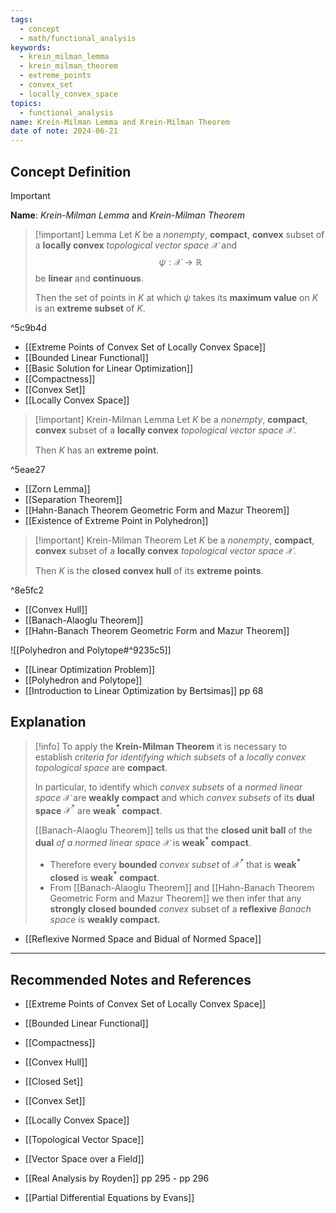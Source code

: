 ```yaml
---
tags:
  - concept
  - math/functional_analysis
keywords:
  - krein_milman_lemma
  - krein_milman_theorem
  - extreme_points
  - convex_set
  - locally_convex_space
topics:
  - functional_analysis
name: Krein-Milman Lemma and Krein-Milman Theorem
date of note: 2024-06-21
---
```


## Concept Definition

>[!important]
>**Name**: *Krein-Milman Lemma* and *Krein-Milman Theorem*

>[!important] Lemma
>Let $K$ be a *nonempty*, **compact**, **convex** subset of a **locally convex** *topological vector space* $\mathcal{X}$ and $$\psi: \mathcal{X} \to \mathbb{R}$$ be **linear** and **continuous**. 
>
>Then the set of points in $K$ at which $\psi$ takes its **maximum value** on $K$ is an **extreme subset** of $K$.

^5c9b4d

- [[Extreme Points of Convex Set of Locally Convex Space]]
- [[Bounded Linear Functional]]
- [[Basic Solution for Linear Optimization]]
- [[Compactness]]
- [[Convex Set]]
- [[Locally Convex Space]]

>[!important] Krein-Milman Lemma
>Let $K$ be a *nonempty*, **compact**, **convex** subset of a **locally convex** *topological vector space* $\mathcal{X}$.
>
>Then $K$ has an **extreme point**.

^5eae27

- [[Zorn Lemma]]
- [[Separation Theorem]]
- [[Hahn-Banach Theorem Geometric Form and Mazur Theorem]]
- [[Existence of Extreme Point in Polyhedron]]

>[!important] Krein-Milman Theorem
>Let $K$ be a *nonempty*, **compact**, **convex** subset of a **locally convex** *topological vector space* $\mathcal{X}$.
>
>Then $K$ is the **closed convex hull** of its **extreme points**.

^8e5fc2

- [[Convex Hull]]
- [[Banach-Alaoglu Theorem]]
- [[Hahn-Banach Theorem Geometric Form and Mazur Theorem]]

![[Polyhedron and Polytope#^9235c5]]

- [[Linear Optimization Problem]]
- [[Polyhedron and Polytope]]
- [[Introduction to Linear Optimization by Bertsimas]] pp 68

## Explanation

>[!info]
>To apply the **Krein-Milman Theorem** it is necessary to establish *criteria for identifying which subsets* of a *locally convex topological space* are **compact**. 
>
>In particular, to identify which *convex subsets* of a *normed linear space* $\mathcal{X}$ are **weakly compact** and which *convex subsets* of its **dual space** $\mathcal{X}^{*}$ are **weak$^*$ compact**. 
>
>[[Banach-Alaoglu Theorem]] tells us that the **closed unit ball** of the **dual** *of a normed linear space* $\mathcal{X}$ is **weak$^*$ compact**. 
>- Therefore every **bounded** *convex subset* of $\mathcal{X}^{*}$ that is **weak$^*$ closed** is **weak$^*$ compact**. 
>- From [[Banach-Alaoglu Theorem]] and [[Hahn-Banach Theorem Geometric Form and Mazur Theorem]] we then infer that any **strongly closed bounded** *convex* subset of a **reflexive** *Banach space* is **weakly compact.** 

- [[Reflexive Normed Space and Bidual of Normed Space]]



-----------
##  Recommended Notes and References



- [[Extreme Points of Convex Set of Locally Convex Space]]
- [[Bounded Linear Functional]]
- [[Compactness]]
- [[Convex Hull]]
- [[Closed Set]]
- [[Convex Set]]
- [[Locally Convex Space]]

- [[Topological Vector Space]]
- [[Vector Space over a Field]]

- [[Real Analysis by Royden]] pp 295 - pp 296
- [[Partial Differential Equations by Evans]]